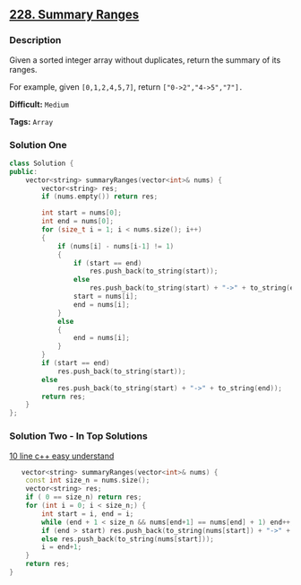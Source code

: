 ## [228. Summary Ranges](https://leetcode.com/problems/summary-ranges/description/)

### Description

Given a sorted integer array without duplicates, return the summary of its ranges.

For example, given `[0,1,2,4,5,7]`, return `["0->2","4->5","7"].`

**Difficult:** `Medium`

**Tags:** `Array`

### Solution One

```c++
class Solution {
public:
    vector<string> summaryRanges(vector<int>& nums) {
        vector<string> res;
        if (nums.empty()) return res;

        int start = nums[0];
        int end = nums[0];
        for (size_t i = 1; i < nums.size(); i++)
        {
            if (nums[i] - nums[i-1] != 1)
            {
                if (start == end)
                    res.push_back(to_string(start));
                else
                    res.push_back(to_string(start) + "->" + to_string(end));
                start = nums[i];
                end = nums[i];
            }
            else
            {
                end = nums[i];
            }
        }
        if (start == end)
            res.push_back(to_string(start));
        else
            res.push_back(to_string(start) + "->" + to_string(end));
        return res;
    }
};
```

### Solution Two - In Top Solutions

[10 line c++ easy understand](https://discuss.leetcode.com/topic/17117/10-line-c-easy-understand)

```c++
   vector<string> summaryRanges(vector<int>& nums) {
    const int size_n = nums.size();
    vector<string> res;
    if ( 0 == size_n) return res;
    for (int i = 0; i < size_n;) {
        int start = i, end = i;
        while (end + 1 < size_n && nums[end+1] == nums[end] + 1) end++;
        if (end > start) res.push_back(to_string(nums[start]) + "->" + to_string(nums[end]));
        else res.push_back(to_string(nums[start]));
        i = end+1;
    }
    return res;
}
```
